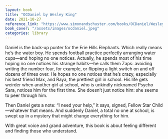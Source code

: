```yaml
---
layout: book
title: "OCDaniel by Wesley King"
date: 2021-10-27
reference_link: "https://www.simonandschuster.com/books/OCDaniel/Wesley-King/9781481455329"
book_cover: "/assets/images/ocdaniel.jpeg"
categories: library
---
```


Daniel is the back-up punter for the Erie Hills Elephants. Which really means he’s the water boy. He spends football practice perfectly arranging water cups—and hoping no one notices. Actually, he spends most of his time hoping no one notices his strange habits—he calls them Zaps: avoiding writing the number four, for example, or flipping a light switch on and off dozens of times over. He hopes no one notices that he’s crazy, especially his best friend Max, and Raya, the prettiest girl in school. His life gets weirder when another girl at school, who is unkindly nicknamed Psycho Sara, notices him for the first time. She doesn’t just notice him: she seems to peer through him.

Then Daniel gets a note: “I need your help,” it says, signed, Fellow Star Child—whatever that means. And suddenly Daniel, a total no one at school, is swept up in a mystery that might change everything for him.

With great voice and grand adventure, this book is about feeling different and finding those who understand.
